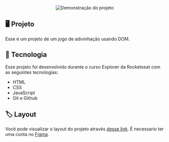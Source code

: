 <p align="center">
<img src="https://i.imgur.com/QOx8c9O.png" alt="Demonstração do projeto" widht="100%" />
</p>

## 🖥️ Projeto

Esse é um projeto de um jogo de adivinhação usando DOM.

## 🚀 Tecnologia

Esse projeto foi desenvolvido durante o curso Explorer da Rocketseat com as seguintes tecnologias:

- HTML
- CSS
- JavaScript
- Git e Github

## 🏷️ Layout
Você pode visualizar o layout do projeto através [desse link](https://www.figma.com/file/5pZNHokTKTvld18xVAbk5C/Jogo-Adivinha%C3%A7%C3%A3o/duplicate). É necessario ter uma conta no [Figma](https://www.figma.com/).
